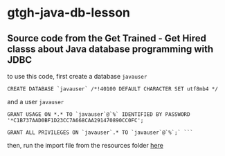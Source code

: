 # gtgh-java-db-lesson

## Source code from the Get Trained - Get Hired classs about Java database programming with JDBC

to use this code, first create a database ```javauser```

```CREATE DATABASE `javauser` /*!40100 DEFAULT CHARACTER SET utf8mb4 */```

 and a user ```javauser```

```
GRANT USAGE ON *.* TO `javauser`@`%` IDENTIFIED BY PASSWORD '*C1B737AAD0BF1D23CC7A668CAA291470890CC0FC';

GRANT ALL PRIVILEGES ON `javauser`.* TO `javauser`@`%`;` ```
```

then, run the import file from the resources folder [here](https://github.com/teohaik/gtgh-java-db-lesson/blob/master/src/main/resources/javauser.sql)
